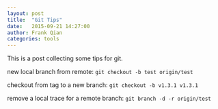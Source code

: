 ```yaml
---
layout: post
title:  "Git Tips"
date:   2015-09-21 14:27:00
author: Frank Qian
categories: tools 
---
```


This is a post collecting some tips for git.

new local branch from remote: `git checkout -b test origin/test`

checkout from tag to a new branch: `git checkout -b v1.3.1 v1.3.1`

remove a local trace for a remote branch: `git branch -d -r origin/test`
